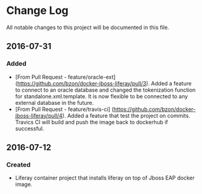 
# Change Log
All notable changes to this project will be documented in this file.

## 2016-07-31 
### Added
- [From Pull Request - feature/oracle-ext] (https://github.com/bzon/docker-jboss-liferay/pull/3). Added a feature to connect to an oracle database and changed the tokenization function for standalone.xml.template. It is now flexible to be connected to any external database in the future.
- [From Pull Request - feature/travis-ci] (https://github.com/bzon/docker-jboss-liferay/pull/4). Added a feature that test the project on commits. Travics CI will build and push the image back to dockerhub if successful.

## 2016-07-12
### Created
- Liferay container project that installs liferay on top of Jboss EAP docker image.  
